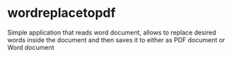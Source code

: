 # wordreplacetopdf
Simple application that reads word document, allows to replace desired words inside the document and then saves it to either as PDF document or Word document
